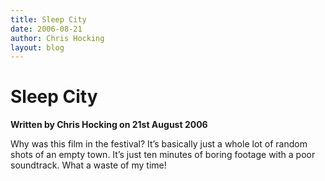 ```yaml
---
title: Sleep City
date: 2006-08-21
author: Chris Hocking
layout: blog
---
```

# Sleep City

**Written by Chris Hocking on 21st August 2006**

Why was this film in the festival? It’s basically just a whole lot of random shots of an empty town. It’s just ten minutes of boring footage with a poor soundtrack. What a waste of my time!